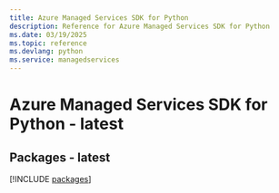 ```yaml
---
title: Azure Managed Services SDK for Python
description: Reference for Azure Managed Services SDK for Python
ms.date: 03/19/2025
ms.topic: reference
ms.devlang: python
ms.service: managedservices
---
```

# Azure Managed Services SDK for Python - latest
## Packages - latest
[!INCLUDE [packages](managed-services-index.md)]